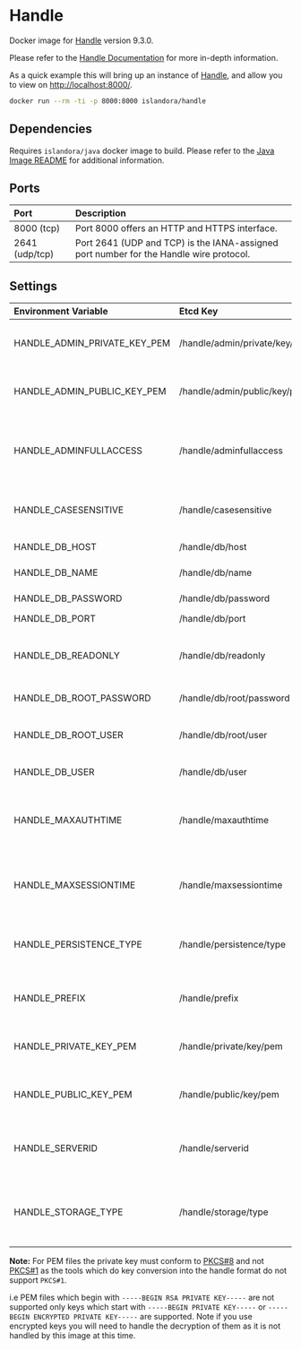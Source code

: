 # Handle

Docker image for [Handle] version 9.3.0.

Please refer to the [Handle Documentation] for more in-depth information.

As a quick example this will bring up an instance of [Handle], and allow you
to view on <http://localhost:8000/>.

```bash
docker run --rm -ti -p 8000:8000 islandora/handle
```

## Dependencies

Requires `islandora/java` docker image to build. Please refer to the
[Java Image README](https://github.com/Islandora-Devops/isle-buildkit/blob/main/java/README.md) for additional information.

## Ports

| Port           | Description                                                                            |
| :------------- | :------------------------------------------------------------------------------------- |
| 8000 (tcp)     | Port 8000 offers an HTTP and HTTPS interface.                                          |
| 2641 (udp/tcp) | Port 2641 (UDP and TCP) is the IANA-assigned port number for the Handle wire protocol. |

## Settings

| Environment Variable         | Etcd Key                      | Default                                               | Description                                                                                         |
| :--------------------------- | :---------------------------- | :---------------------------------------------------- | :-------------------------------------------------------------------------------------------------- |
| HANDLE_ADMIN_PRIVATE_KEY_PEM | /handle/admin/private/key/pem | See rootfs/etc/confd/templates/admin.private.key.tmpl | Please read the handle documentation for how this is use                                            |
| HANDLE_ADMIN_PUBLIC_KEY_PEM  | /handle/admin/public/key/pem  | See rootfs/etc/confd/templates/admin.public.key.tmpl  | Please read the handle documentation for how this is use                                            |
| HANDLE_ADMINFULLACCESS       | /handle/adminfullaccess       | yes                                                   | "yes" or "no". If set to "no" the "server_admins" will have default permissions at the prefix level |
| HANDLE_CASESENSITIVE         | /handle/casesensitive         | no                                                    | "yes" or "no". Whether or not handles are case sensitive                                            |
| HANDLE_DB_HOST               | /handle/db/host               | mariadb                                               | The database host                                                                                   |
| HANDLE_DB_NAME               | /handle/db/name               | handle                                                | The name of the handle database                                                                     |
| HANDLE_DB_PASSWORD           | /handle/db/password           | password                                              | The database users password                                                                         |
| HANDLE_DB_PORT               | /handle/db/port               | 3306                                                  | The database port                                                                                   |
| HANDLE_DB_READONLY           | /handle/db/readonly           | no                                                    | A boolean setting (can be "yes" or "no") prevent / allow database modification                      |
| HANDLE_DB_ROOT_PASSWORD      | /handle/db/root/password      | password                                              | The database root user password                                                                     |
| HANDLE_DB_ROOT_USER          | /handle/db/root/user          | root                                                  | The database root user (used to create the handle database)                                         |
| HANDLE_DB_USER               | /handle/db/user               | handle                                                | The database user                                                                                   |
| HANDLE_MAXAUTHTIME           | /handle/maxauthtime           | 60000                                                 | The number of seconds to wait for a client to respond to an authentication challenge                |
| HANDLE_MAXSESSIONTIME        | /handle/maxsessiontime        | 86400000                                              | Time in milliseconds that an authenticated client session can persist                               |
| HANDLE_PERSISTENCE_TYPE      | /handle/persistence/type      | mysql                                                 | The database backend to use (only used if storage type is set to sql)                               |
| HANDLE_PREFIX                | /handle/prefix                | 200                                                   | Please read the handle documentation for how this is use                                            |
| HANDLE_PRIVATE_KEY_PEM       | /handle/private/key/pem       | See rootfs/etc/confd/templates/private.key.tmpl       | Please read the handle documentation for how this is use                                            |
| HANDLE_PUBLIC_KEY_PEM        | /handle/public/key/pem        | See rootfs/etc/confd/templates/public.key.tmpl        | Please read the handle documentation for how this is use                                            |
| HANDLE_SERVERID              | /handle/serverid              | 1                                                     | Used to distinguish from other servers within the same site                                         |
| HANDLE_STORAGE_TYPE          | /handle/storage/type          | bdbje                                                 | Can be 'sql', if 'bdbje' make sure to create a volume at `/var/handle/bdbje` to persist changes     |

**Note:** For PEM files the private key must conform to
[PKCS#8](https://en.wikipedia.org/wiki/PKCS_8) and not
[PKCS#1](https://en.wikipedia.org/wiki/PKCS_1) as the tools which do key
conversion into the handle format do not support `PKCS#1`.

i.e PEM files which begin with `-----BEGIN RSA PRIVATE KEY-----` are not
supported only keys which start with `-----BEGIN PRIVATE KEY-----` or
`-----BEGIN ENCRYPTED PRIVATE KEY-----` are supported. Note if you use encrypted
keys you will need to handle the decryption of them as it is not handled by this
image at this time.

[Handle Documentation]: https://www.handle.net/tech_manual/HN_Tech_Manual_9.pdf
[Handle]: https://handle.net/
